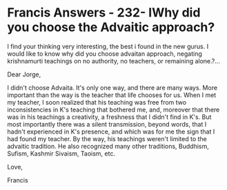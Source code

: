 # Francis Answers - 232- IWhy did you choose the Advaitic approach?

I find your thinking very interesting, the best i found in the new gurus. I would like to know why did you choose advaitan approach, negating krishnamurti teachings on no authority, no teachers, or remaining alone.?...

Dear Jorge,

I didn't choose Advaita. It's only one way, and there are many ways. More important than the way is the teacher that life chooses for us. When I met my teacher, I soon realized that his teaching was free from two inconsistencies in K's teaching that bothered me, and, moreover that there was in his teachings a creativity, a freshness that I didn't find in K's. But most importantly there was a silent transmission, beyond words, that I hadn't experienced in K's presence, and which was for me the sign that I had found my teacher. By the way, his teachings weren't limited to the advaitic tradition. He also recognized many other traditions, Buddhism, Sufism, Kashmir Sivaism, Taoism, etc.

Love,

Francis

